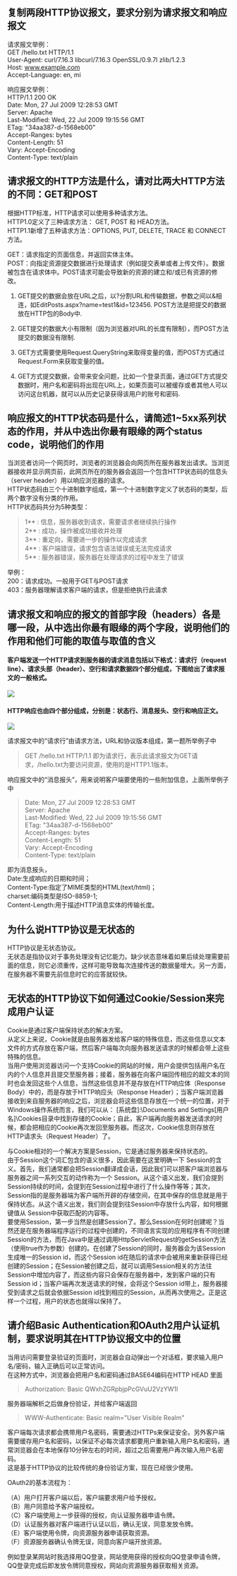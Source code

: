 ## 复制两段HTTP协议报文，要求分别为请求报文和响应报文

请求报文举例：  
GET /hello.txt HTTP/1.1  
User-Agent: curl/7.16.3 libcurl/7.16.3 OpenSSL/0.9.7l zlib/1.2.3  
Host: www.example.com  
Accept-Language: en, mi  

响应报文举例：  
HTTP/1.1 200 OK  
Date: Mon, 27 Jul 2009 12:28:53 GMT  
Server: Apache  
Last-Modified: Wed, 22 Jul 2009 19:15:56 GMT  
ETag: "34aa387-d-1568eb00"  
Accept-Ranges: bytes  
Content-Length: 51  
Vary: Accept-Encoding  
Content-Type: text/plain  


## 请求报文的HTTP方法是什么，请对比两大HTTP方法的不同：GET和POST

根据HTTP标准，HTTP请求可以使用多种请求方法。  
HTTP1.0定义了三种请求方法： GET, POST 和 HEAD方法。  
HTTP1.1新增了五种请求方法：OPTIONS, PUT, DELETE, TRACE 和 CONNECT 方法。  

GET：请求指定的页面信息，并返回实体主体。  
POST：向指定资源提交数据进行处理请求（例如提交表单或者上传文件）。数据被包含在请求体中。POST请求可能会导致新的资源的建立和/或已有资源的修改。  

1. GET提交的数据会放在URL之后，以?分割URL和传输数据，参数之间以&相连，如EditPosts.aspx?name=test1&id=123456. POST方法是把提交的数据放在HTTP包的Body中.

2. GET提交的数据大小有限制（因为浏览器对URL的长度有限制），而POST方法提交的数据没有限制.

3. GET方式需要使用Request.QueryString来取得变量的值，而POST方式通过Request.Form来获取变量的值。

4. GET方式提交数据，会带来安全问题，比如一个登录页面，通过GET方式提交数据时，用户名和密码将出现在URL上，如果页面可以被缓存或者其他人可以访问这台机器，就可以从历史记录获得该用户的账号和密码.


## 响应报文的HTTP状态码是什么，请简述1~5xx系列状态的作用，并从中选出你最有眼缘的两个status code，说明他们的作用

当浏览者访问一个网页时，浏览者的浏览器会向网页所在服务器发出请求。当浏览器接收并显示网页前，此网页所在的服务器会返回一个包含HTTP状态码的信息头（server header）用以响应浏览器的请求。  
HTTP状态码由三个十进制数字组成，第一个十进制数字定义了状态码的类型，后两个数字没有分类的作用。  
HTTP状态码共分为5种类型：
> 1** : 信息，服务器收到请求，需要请求者继续执行操作  
> 2** : 成功，操作被成功接收并处理  
> 3** : 重定向，需要进一步的操作以完成请求  
> 4** : 客户端错误，请求包含语法错误或无法完成请求  
> 5** : 服务器错误，服务器在处理请求的过程中发生了错误  

举例：  
200：请求成功。一般用于GET与POST请求  
403：服务器理解请求客户端的请求，但是拒绝执行此请求  


## 请求报文和响应的报文的首部字段（headers）各是哪一段，从中选出你最有眼缘的两个字段，说明他们的作用和他们可能的取值与取值的含义
#### 客户端发送一个HTTP请求到服务器的请求消息包括以下格式：请求行（request line）、请求头部（header）、空行和请求数据四个部分组成，下图给出了请求报文的一般格式。
![](http://www.runoob.com/wp-content/uploads/2013/11/2012072810301161.png)
#### HTTP响应也由四个部分组成，分别是：状态行、消息报头、空行和响应正文。
![](http://www.runoob.com/wp-content/uploads/2013/11/httpmessage.jpg)

请求报文中的“请求行”由请求方法，URL和协议版本组成，第一题所举例子中
> GET /hello.txt HTTP/1.1  即为请求行，表示此请求报文为GET请求，/hello.txt为要访问资源，使用的是HTTP1.1版本。  

响应报文中的“消息报头”，用来说明客户端要使用的一些附加信息，上面所举例子中  

> Date: Mon, 27 Jul 2009 12:28:53 GMT  
> Server: Apache  
> Last-Modified: Wed, 22 Jul 2009 19:15:56 GMT  
> ETag: "34aa387-d-1568eb00"  
> Accept-Ranges: bytes  
> Content-Length: 51  
> Vary: Accept-Encoding  
> Content-Type: text/plain  

即为消息报头，  
Date:生成响应的日期和时间；  
Content-Type:指定了MIME类型的HTML(text/html)；  
charset:编码类型是ISO-8859-1;  
Content-Length:用于描述HTTP消息实体的传输长度。


## 为什么说HTTP协议是无状态的

HTTP协议是无状态协议。  
无状态是指协议对于事务处理没有记忆能力。缺少状态意味着如果后续处理需要前面的信息，则它必须重传，这样可能导致每次连接传送的数据量增大。另一方面，在服务器不需要先前信息时它的应答就较快。

## 无状态的HTTP协议下如何通过Cookie/Session来完成用户认证

Cookie是通过客户端保持状态的解决方案。  
从定义上来说，Cookie就是由服务器发给客户端的特殊信息，而这些信息以文本文件的方式存放在客户端，然后客户端每次向服务器发送请求的时候都会带上这些特殊的信息。  
当用户使用浏览器访问一个支持Cookie的网站的时候，用户会提供包括用户名在内的个人信息并且提交至服务器；接着，服务器在向客户端回传相应的超文本的同时也会发回这些个人信息，当然这些信息并不是存放在HTTP响应体（Response Body）中的，而是存放于HTTP响应头（Response Header）；当客户端浏览器接收到来自服务器的响应之后，浏览器会将这些信息存放在一个统一的位置，对于Windows操作系统而言，我们可以从： [系统盘]:\Documents and Settings\[用户名]\Cookies目录中找到存储的Cookie；自此，客户端再向服务器发送请求的时候，都会把相应的Cookie再次发回至服务器。而这次，Cookie信息则存放在HTTP请求头（Request Header）了。  

与Cookie相对的一个解决方案是Session，它是通过服务器来保持状态的。  
由于Session这个词汇包含的语义很多，因此需要在这里明确一下 Session的含义。首先，我们通常都会把Session翻译成会话，因此我们可以把客户端浏览器与服务器之间一系列交互的动作称为一个 Session。从这个语义出发，我们会提到Session持续的时间，会提到在Session过程中进行了什么操作等等；其次，Session指的是服务器端为客户端所开辟的存储空间，在其中保存的信息就是用于保持状态。从这个语义出发，我们则会提到往Session中存放什么内容，如何根据键值从 Session中获取匹配的内容等。  
要使用Session，第一步当然是创建Session了。那么Session在何时创建呢？当然还是在服务器端程序运行的过程中创建的，不同语言实现的应用程序有不同创建Session的方法，而在Java中是通过调用HttpServletRequest的getSession方法（使用true作为参数）创建的。在创建了Session的同时，服务器会为该Session生成唯一的Session id，而这个Session id在随后的请求中会被用来重新获得已经创建的Session；在Session被创建之后，就可以调用Session相关的方法往Session中增加内容了，而这些内容只会保存在服务器中，发到客户端的只有Session id；当客户端再次发送请求的时候，会将这个Session id带上，服务器接受到请求之后就会依据Session id找到相应的Session，从而再次使用之。正是这样一个过程，用户的状态也就得以保持了。  

## 请介绍Basic Authentication和OAuth2用户认证机制，要求说明其在HTTP协议报文中的位置

当用访问需要登录验证的页面时，浏览器会自动弹出一个对话框，要求输入用户名/密码，输入正确后可以正常访问。  
在这种方式中，浏览器会把用户名和密码通过BASE64编码在HTTP HEAD 里面  
> Authorization: Basic QWxhZGRpbjpPcGVuU2VzYW1l  

服务器端解析之后做身份验证，并给客户端返回  

> WWW-Authenticate: Basic realm="User Visible Realm"

客户端每次请求都会携带用户名密码，需要通过HTTPs来保证安全。另外客户端需要缓存用户名和密码，以保证不必每次请求都要用户重新输入用户名和密码，通常浏览器会在本地保存10分钟左右的时间，超过之后需要用户再次输入用户名密码。  
这是基于HTTP协议的比较传统的身份验证方案，现在已经很少使用。

OAuth2的基本流程为：

（A）用户打开客户端以后，客户端要求用户给予授权。  
（B）用户同意给予客户端授权。  
（C）客户端使用上一步获得的授权，向认证服务器申请令牌。  
（D）认证服务器对客户端进行认证以后，确认无误，同意发放令牌。  
（E）客户端使用令牌，向资源服务器申请获取资源。  
（F）资源服务器确认令牌无误，同意向客户端开放资源。  

例如登录某网站时我选择用QQ登录，网站使用获得的授权向QQ登录申请令牌，QQ登录完成后即发放令牌同意授权，网站向资源服务器获取相关资源。
